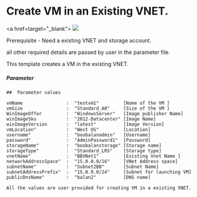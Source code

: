 # Create VM in an Existing VNET.

<a href=target="_blank">
    <img src="http://azuredeploy.net/deploybutton.png"/>
</a>

Prerequisite - Need a existing VNET and storage account.

all other required details are passed by user in the parameter file.

This template creates a VM in the existing VNET.


##### Parameter
    ##  Parameter values
     
    vmName                :  "testvm1"         [Name of the VM ]
    vmSize                :  "Standard_A0"     [Size of the VM ]
    WinImageOffer         :  "WindowsServer"   [Image publisher Name]
    winImageSku           :  "2012-Datacenter" [Image Name]
    winImageVersion       :  "latest"          [Image Version]
    vmLocation"           :  "West US"         [Location]
    username"             :  "boobalanadmin"   [Username]
    password"             :  "AdminPassword1"  [Password]
    storageName"          :  "boobalanstorage" [Storage name]
    storageType"          :  "Standard_LRS"    [Storage type]
    vnetName"             :  "BBVNet1"         [Existing Vnet Name ]
    networkAddressSpace"  :  "15.0.0.0/16"     [VNet Address space]
    subnetName"           :  "Subnet2BB"       [Subnet Name]
    subnetAddressPrefix"  :  "15.0.9.0/24"     [Subnet for launching VM]
    publicDnsName"        :  "balan2"          [DNS name]
    
    All the values are user provided for creating VM in a existing VNET.
    
